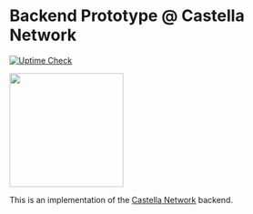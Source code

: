 # Backend Prototype @ Castella Network

[![Uptime Check](https://github.com/galpt/network-test/actions/workflows/restart.yml/badge.svg)](https://github.com/galpt/network-test/actions/workflows/restart.yml)

<img src="https://castella.network/internal/serverless.png" width=200 height=200>

This is an implementation of the [Castella Network](https://x.castella.network/) backend.
